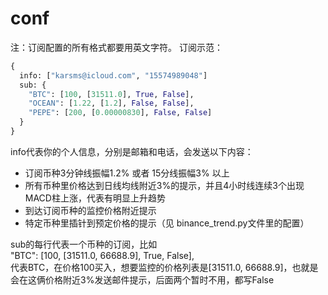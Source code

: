# conf
注：订阅配置的所有格式都要用英文字符。
订阅示范：  
```python
{
  info: ["karsms@icloud.com", "15574989048"]  
  sub: {
    "BTC": [100, [31511.0], True, False],
    "OCEAN": [1.22, [1.2], False, False],
    "PEPE": [200, [0.00000830], False, False]
  }
}
```

info代表你的个人信息，分别是邮箱和电话，会发送以下内容：  
  * 订阅币种3分钟线振幅1.2% 或者 15分线振幅3% 以上  
  * 所有币种里价格达到日线均线附近3%的提示，并且4小时线连续3个出现MACD柱上涨，代表有明显上升趋势  
  * 到达订阅币种的监控价格附近提示  
  * 特定币种里插针到预定价格的提示（见 binance_trend.py文件里的配置）  

sub的每行代表一个币种的订阅，比如  
"BTC": [100, [31511.0, 66688.9], True, False],  
代表BTC，在价格100买入，想要监控的价格列表是[31511.0, 66688.9]，也就是会在这俩价格附近3%发送邮件提示，后面两个暂时不用，都写False  
